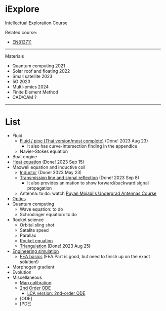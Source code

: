 # iExplore
Intellectual Exploration Course

Related course:
* [EN813711](https://github.com/tatpongkatanyukul/iExplore/blob/main/EN813711Optimization/readme.md)

---

Materials
* Quantum computing 2021
* Solar roof and floating 2022
* Small satellite 2023
* 5G 2023
* Multi-omics 2024
* Finite Element Method
* CAD/CAM ?

---

# List

* Fluid
  * [Fluid / pipe (Thai version/most complete)](https://colab.research.google.com/drive/1CSfoOS8UgC1YjZ7Zuv1RymNFU_sbocnD#scrollTo=bh1xpNdyyZYB) (Done! 2023 Aug 23)
    * It also has curve-intersection finding in the appendice
  * Navier-Stokes equation  
* Boat engine
* [Heat equation](https://colab.research.google.com/drive/1phUhfuoooLTa8zM4aJV5uHZHTWk2TWAQ) (Done! 2023 Sep 15)
* Maxwell equation and inductive coil
  * [Inductor](https://github.com/tatpongkatanyukul/iExplore/blob/main/Antenna/VisualizeBSolenoidV5.ipynb) (Done! 2023 May 23)
  * [Transmission line and signal reflection](https://colab.research.google.com/drive/1tT_3uWuWtqXi6LPXKdC4R8GqgBG4vCJD#scrollTo=KGAONnDN1niH) (Done! 2023 Sep 8)
    * It also provides animation to show forward/backward signal propagation 
  * Antenna: to do: watch [Puyan Mojabi's Undergrad Antennas Course](https://www.youtube.com/watch?v=GfgaJcir2XE&t=930s)
* [Optics](https://en.wikipedia.org/wiki/Optics)
* Quantum computing
  * Wave equation: to do
  * Schrodinger equation: to do
* Rocket science
  * Orbital sling shot
  * Satalite speed
  * Parallax
  * [Rocket equation](https://en.wikipedia.org/wiki/Tsiolkovsky_rocket_equation)
  * [Triangulation](https://github.com/tatpongkatanyukul/iExplore/blob/main/TriangulationV1.ipynb) (Done! 2023 Aug 25)
* [Engineering simulation](https://github.com/tatpongkatanyukul/iExplore/blob/main/Simulation/readme.md)
  * [FEA basics](https://colab.research.google.com/drive/1klkKFTeV9H5o7cUyzjL7t0_KNdtVNiU_#scrollTo=bK-6wxm_L38U) (FEA Part is good, but need to finish up on the exact solution!) 
* Morphogen gradient
* Evolution
* Miscellaneous
  * [Map calibration](https://colab.research.google.com/drive/17ij4qIw7TQ1AOpA3jWJjy7eTn0LK8YDw#scrollTo=Rpdc-hJX1OXG)
  * [2nd Order ODE](https://github.com/tatpongkatanyukul/iExplore/blob/main/Y2023/SecondOrderODELesson1v2.ipynb)
    * [LCA version: 2nd-order ODE](https://github.com/tatpongkatanyukul/iExplore/blob/main/Y2023/LCA_SecondOrderODEv1.ipynb) 
  * [ODE]
  * [PDE]


